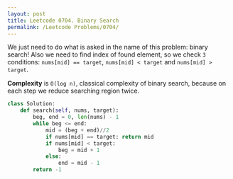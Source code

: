 ```yaml
---
layout: post
title: Leetcode 0704. Binary Search
permalink: /Leetcode Problems/0704/
---
```


We just need to do what is asked in the name of this problem: binary search! Also we need to find index of found element, so we check `3` conditions: `nums[mid] == target`, `nums[mid] < target` and `nums[mid] > target`.


**Complexity** is `O(log n)`, classical complexity of binary search, because on each step we reduce searching region twice.

```python
class Solution:
    def search(self, nums, target):
        beg, end = 0, len(nums) - 1
        while beg <= end:
            mid = (beg + end)//2
            if nums[mid] == target: return mid
            if nums[mid] < target:
                beg = mid + 1
            else:
                end = mid - 1
        return -1
```